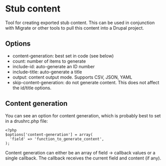 # Stub content

Tool for creating exported stub content. This can be used in conjunction with Migrate or other tools to pull this content into a Drupal project.

## Options

- content-generation: best set in code (see below)
- count: number of items to generate
- include-id: auto-generate an ID number
- include-title: auto-generate a title
- output: content output mode. Supports CSV, JSON, YAML
- skip-content-generation: do not generate content. This does not affect the id/title options.

## Content generation

You can see an option for content generation, which is probably best to set in a drushrc.php file:

    <?php
    $options['content-generation'] = array(
      'field' => 'function_to_generate_content',
    );

Content generation can either be an array of field -> callback values or a single callback. The callback receives the current field and content (if any).
